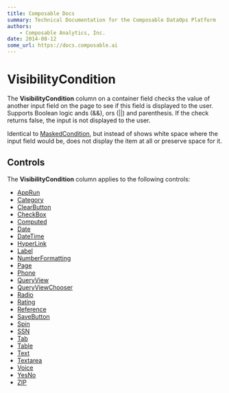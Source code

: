 ```yaml
---
title: Composable Docs
summary: Technical Documentation for the Composable DataOps Platform
authors:
    - Composable Analytics, Inc.
date: 2014-08-12
some_url: https://docs.composable.ai
---
```


# VisibilityCondition

The **VisibilityCondition** column on a container field checks the value of another input field on the page to see if this field is displayed to the user.  Supports Boolean logic ands (&&), ors (||) and parenthesis.  If the check returns false, the input is not displayed to the user.

Identical to [MaskedCondition](MaskedCondition.md), but instead of shows white space where the input field would be, does not display the item at all or preserve space for it.

## Controls

The **VisibilityCondition** column applies to the following controls:

- [AppRun](../05.Control-Details/AppRun.md)
- [Category](../05.Control-Details/Category.md)
- [ClearButton](../05.Control-Details/ClearButton.md)
- [CheckBox](../05.Control-Details/CheckBox.md)
- [Computed](../05.Control-Details/Computed.md)
- [Date](../05.Control-Details/Date.md)
- [DateTime](../05.Control-Details/DateTime.md)
- [HyperLink](../05.Control-Details/HyperLink.md)
- [Label](../05.Control-Details/Label.md)
- [NumberFormatting](../05.Control-Details/NumberFormatting.md)
- [Page](../05.Control-Details/Page.md)
- [Phone](../05.Control-Details/Phone.md)
- [QueryView](../05.Control-Details/QueryView.md)
- [QueryViewChooser](../05.Control-Details/QueryViewChooser.md)
- [Radio](../05.Control-Details/Radio.md)
- [Rating](../05.Control-Details/Rating.md)
- [Reference](../05.Control-Details/Reference.md)
- [SaveButton](../05.Control-Details/SaveButton.md)
- [Spin](../05.Control-Details/Spin.md)
- [SSN](../05.Control-Details/SSN.md)
- [Tab](../05.Control-Details/Tab.md)
- [Table](../05.Control-Details/Table.md)
- [Text](../05.Control-Details/Text.md)
- [Textarea](../05.Control-Details/Textarea.md)
- [Voice](../05.Control-Details/Voice.md)
- [YesNo](../05.Control-Details/YesNo.md)
- [ZIP](../05.Control-Details/ZIP.md)

